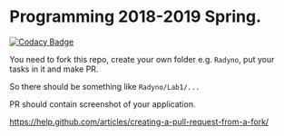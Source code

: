 # Programming 2018-2019 Spring.

[![Codacy Badge](https://api.codacy.com/project/badge/Grade/9d17fd11b5e949c591e79aa5d5cf7b65)](https://app.codacy.com/app/gost402/PracticeEconomicCybernetics2019?utm_source=github.com&utm_medium=referral&utm_content=gost402/PracticeEconomicCybernetics2019&utm_campaign=Badge_Grade_Settings)

You need to fork this repo, create your own folder e.g. `Radyno`, put your tasks in it and make PR.

So there should be something like `Radyno/Lab1/...`

PR should contain screenshot of your application.

https://help.github.com/articles/creating-a-pull-request-from-a-fork/